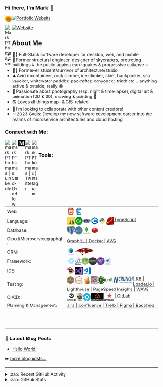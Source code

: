 ### Hi there, I'm Mark! 👋

[<img align="left" alt="markPThomas | portfolio website" width="22px" src="https://github.com/MarkPThomas/MarkPThomas/blob/master/Briefcase-icon.png" />][portfolio] [![Portfolio Website](https://img.shields.io/website?label=Portfolio&style=for-the-badge&url=https://markpthomas.github.io)](https://markpthomas.github.io)

[<img align="left" alt="MarkPThomas.com" width="22px" src="http://www.markpthomas.com/favicon-16x16.png" />][website] [![Website](https://img.shields.io/website?label=MarkPThomas.com&style=for-the-badge&url=http://www.markpthomas.com)](http://www.markpthomas.com)


## About Me

- 👨‍💻 Full-Stack software developer for desktop, web, and mobile
- 🏢 Former structural engineer, designer of skycrapers, protecting buildings & the public against earthquakes & progressive collapse 💥
- 🧑‍🎨 Former-er student/survivor of architecture/studio
- ⛰️ Avid mountaineer, rock climber, ice climber, skier, backpacker, sea kayaker, whitewater paddler, packrafter, canyoneer, triathlete ...anything active & outside, really 😀
- 📸 Passionate about photography (esp. night & time-lapse), digital art & animation (2D & 3D), drawing & painting 🎨
- 🌎 Loves all things map- & GIS-related
- 🤝 I’m looking to collaborate with other content creators!
- ✨ 2023 Goals: Develop my new software development career into the realms of microservice architectures and cloud hosting

### Connect with Me:
[<img align="left" alt="markPThomas | LinkedIn" width="22px" src="http://www.markpthomas.com/main/public/img/icons/linkedIn/linkedIn_icon.svg" />][linkedin]
[<img align="left" alt="markPThomas | Stack Overflow" width="22px" src="http://www.markpthomas.com/main/public/img/icons/stackOverflow/stackOverflow_icon.png" />][stackoverflow]
[<img align="left" alt="markPThomas | Medium" width="22px" src="https://github.com/MarkPThomas/MarkPThomas/blob/master/icons/medium.png" />][blog]
[<img align="left" alt="markPThomas | Twitter" width="22px" src="http://www.markpthomas.com/main/public/img/icons/twitter/twitter_icon.svg" />][twitter]
[<img align="left" alt="markPThomas | Instagram" width="22px" src="http://www.markpthomas.com/main/public/img/icons/instagram/2993766 - instagram logo media social.png" />][instagram]

<br />

### Tools:
<table style="border:none">
  <tr>
    <td>Web: </td>
    <td>
      <a href="https://developer.mozilla.org/en-US/docs/Glossary/HTML5" target="_blank" rel="noopener noreferrer"><img align="left" title="HTML5" alt="HTML5" height="26px" src="https://github.com/MarkPThomas/MarkPThomas/blob/master/icons/html.png" /></a>
      <a href="https://developer.mozilla.org/en-US/docs/Web/CSS" target="_blank" rel="noopener noreferrer"><img align="left" title="CSS3" alt="CSS3" height="26px" src="https://github.com/MarkPThomas/MarkPThomas/blob/master/icons/css.png" /></a>
    </td>
  </tr>
  <tr>
    <td>Language: </td>
    <td>
       <a href="https://www.typescriptlang.org/" target="_blank" rel="noopener noreferrer">
         <!-- <img align="left" title="TypeScript" alt="TypeScript" height="26px" src="https://github.com/MarkPThomas/MarkPThomas/blob/master/icons/.png" /> -->
         TypeScript
       </a>
       <a href="https://javascript.info/js" target="_blank" rel="noopener noreferrer"><img align="left" title="JavaScript" alt="JavaScript" height="26px" src="https://github.com/MarkPThomas/MarkPThomas/blob/master/icons/javascript.png" /></a>
       <a href="https://docs.microsoft.com/en-us/dotnet/csharp/tour-of-csharp/" target="_blank" rel="noopener noreferrer"><img align="left" title="C#" alt="C Sharp" height="26px" src="https://github.com/MarkPThomas/MarkPThomas/blob/master/icons/csharp.png" /></a>
       <a href="https://www.php.net/manual/en/intro-whatis.php" target="_blank" rel="noopener noreferrer"><img align="left" title="PHP" alt="PHP" height="26px" src="https://github.com/MarkPThomas/MarkPThomas/blob/master/icons/php.png" /></a>
       <a href="https://en.wikipedia.org/wiki/C%2B%2B" target="_blank" rel="noopener noreferrer"><img align="left" title="C++" alt="C Plus Plus" height="26px" src="https://github.com/MarkPThomas/MarkPThomas/blob/master/icons/cPlusPlus.png" /></a>
       <a href="https://www.python.org/" target="_blank" rel="noopener noreferrer"><img align="left" title="Python" alt="Python" height="26px" src="https://github.com/MarkPThomas/MarkPThomas/blob/master/icons/python.png" /></a>
       <a href="https://www.ruby-lang.org/en/" target="_blank" rel="noopener noreferrer"><img align="left" title="Ruby" alt="Ruby" height="26px" src="https://github.com/MarkPThomas/MarkPThomas/blob/master/icons/ruby.png" /></a>
    </td>
  </tr>
  <tr>
    <td>Database: </td>
    <td>
       <a href="https://www.postgresql.org/" target="_blank" rel="noopener noreferrer"><img align="left" title="Postgres" alt="Postgres" height="26px" src="https://github.com/MarkPThomas/MarkPThomas/blob/master/icons/postgresql.png" /></a>
       <a href="https://www.mysql.com/" target="_blank" rel="noopener noreferrer"><img align="left" title="MySQL" alt="MySQL" height="26px" src="https://github.com/MarkPThomas/MarkPThomas/blob/master/icons/MySQL.png" /></a>
       <a href="https://www.mongodb.com/" target="_blank" rel="noopener noreferrer"><img align="left" title="MongoDB" alt="MongoDB" height="26px" src="https://github.com/MarkPThomas/MarkPThomas/blob/master/icons/MongoDB.png" /></a>
       <a href="https://redis.io/" target="_blank" rel="noopener noreferrer"><img align="left" title="Redis" alt="Redis" height="26px" src="https://github.com/MarkPThomas/MarkPThomas/blob/master/icons/redis.png" /></a>
       <!-- <a href="https://neo4j.com/" target="_blank" rel="noopener noreferrer">
          <img align="left" title="TypeScript" alt="TypeScript" height="26px" src="https://github.com/MarkPThomas/MarkPThomas/blob/master/icons/neo4j.png" />
         Neo4J
       </a> -->
         <!-- <a href="https://www.amazonaws.cn/en/dynamodb/" target="_blank" rel="noopener noreferrer">
          <img align="left" title="TypeScript" alt="TypeScript" height="26px" src="https://github.com/MarkPThomas/MarkPThomas/blob/master/icons/dynamoDB.png" />
         DynamoDB
       </a> -->
    </td>
  </tr>
  <tr>
    <td>Cloud/Microservicegraphql
    : </td>
    <td>
       <a href="https://graphql.org/" target="_blank" rel="noopener noreferrer">
         <!-- <img align="left" title="GraphQL" alt="GraphQL" height="26px" src="https://github.com/MarkPThomas/MarkPThomas/blob/master/icons/graphQL.png" /> -->
         GraphQL
       </a>
      <a href="https://www.docker.com/" target="_blank" rel="noopener noreferrer">
         <!-- <img align="left" title="Docker" alt="Docker" height="26px" src="https://github.com/MarkPThomas/MarkPThomas/blob/master/icons/docker.png" /> -->
         | Docker
       </a>
      <a href="https://aws.amazon.com/" target="_blank" rel="noopener noreferrer">
         <!-- <img align="left" title="AWS" alt="AWS" height="26px" src="https://github.com/MarkPThomas/MarkPThomas/blob/master/icons/aws.png" /> -->
         | AWS
       </a>
      <!-- <a href="https://www.rabbitmq.com/" target="_blank" rel="noopener noreferrer">
        <img align="left" title="RabbitMQ" alt="RabbitMQ" height="26px" src="https://github.com/MarkPThomas/MarkPThomas/blob/master/icons/rabbitMQ.png" />
         | RabbitMQ
       </a> -->
      <!-- <a href="https://kafka.apache.org/" target="_blank" rel="noopener noreferrer">
        <img align="left" title="Kafka" alt="Kafka" height="26px" src="https://github.com/MarkPThomas/MarkPThomas/blob/master/icons/kafka.png" />
         | Kafka
       </a> -->
      <!-- <a href="https://kubernetes.io/" target="_blank" rel="noopener noreferrer">
        <img align="left" title="Kubernetes" alt="Kubernetes" height="26px" src="https://github.com/MarkPThomas/MarkPThomas/blob/master/icons/kubernetes.png" />
         | Kubernetes
       </a> -->
      <!-- <a href="https://www.terraform.io/" target="_blank" rel="noopener noreferrer">
        <img align="left" title="Terraform" alt="Terraform" height="26px" src="https://github.com/MarkPThomas/MarkPThomas/blob/master/icons/terraform.png" />
         | Terraform
       </a> -->
      <!-- <a href="https://grafana.com/" target="_blank" rel="noopener noreferrer">
        <img align="left" title="Grafana" alt="Grafana" height="26px" src="https://github.com/MarkPThomas/MarkPThomas/blob/master/icons/grafana.png" />
         | Grafana
       </a> -->
    </td>
  </tr>
  <tr>
    <td>ORM: </td>
    <td>
       <a href="https://sequelize.org/" target="_blank" rel="noopener noreferrer"><img align="left" title="Sequelize" alt="Sequelize" height="26px" src="https://github.com/MarkPThomas/MarkPThomas/blob/master/icons/sequelize.png" /></a>
       <a href="https://mongoosejs.com/" target="_blank" rel="noopener noreferrer"><img align="left" title="Mongoose" alt="Mongoose" height="26px" src="https://github.com/MarkPThomas/MarkPThomas/blob/master/icons/Mongoose-cropped.png" /></a>
    </td>
  </tr>
  <tr>
    <td>Framework: </td>
    <td>
       <a href="https://reactjs.org/" target="_blank" rel="noopener noreferrer">
         <img align="left" title="React.js" alt="React" height="26px" src="https://github.com/MarkPThomas/MarkPThomas/blob/master/icons/react.png" />
       </a>
       <a href="https://redux.js.org/" target="_blank" rel="noopener noreferrer">
         <img align="left" title="Redux" alt="Redux" height="26px" src="https://github.com/MarkPThomas/MarkPThomas/blob/master/icons/Redux.png" />
       </a>
       <a href="https://nodejs.org/en/" target="_blank" rel="noopener noreferrer">
         <img align="left" title="Node.js" alt="Node.js" height="26px" src="https://github.com/MarkPThomas/MarkPThomas/blob/master/icons/nodeJS.jpeg" />
       </a>
       <a href="https://expressjs.com/" target="_blank" rel="noopener noreferrer">
         <img align="left" title="Express.js" alt="Express.js" height="26px" src="https://github.com/MarkPThomas/MarkPThomas/blob/master/icons/expressJS.png" />
      </a>
      <a href="https://en.wikipedia.org/wiki/.NET" target="_blank" rel="noopener noreferrer">
        <img align="left" title=".Net Core" alt="Dot Net Core" height="26px" src="https://github.com/MarkPThomas/MarkPThomas/blob/master/icons/dotNetCore.png" />
      </a>
      <a href="https://docs.microsoft.com/en-us/visualstudio/designers/getting-started-with-wpf?view=vs-2022" target="_blank" rel="noopener noreferrer">
        <img align="left" title="WPF | XAML" alt="WPF | XAML" height="26px" src="https://github.com/MarkPThomas/MarkPThomas/blob/master/icons/wpfXAML.jpeg" />
      </a>
    </td>
  </tr>
  <tr>
    <td>IDE: </td>
    <td>
       <a href="" target="_blank" rel="noopener noreferrer"><img align="left" title="Jet Brains" alt="JetBrains" height="26px" src="https://github.com/MarkPThomas/MarkPThomas/blob/master/icons/JetBrains.png" /></a>
       <a href="" target="_blank" rel="noopener noreferrer"><img align="left" title="Visual Studio" alt="Visual Studio" height="26px" src="https://github.com/MarkPThomas/MarkPThomas/blob/master/icons/visual-studio.png" /></a>
       <a href="" target="_blank" rel="noopener noreferrer"><img align="left" title="Visual Studio Code" alt="Visual Studio Code" height="26px" src="https://github.com/MarkPThomas/MarkPThomas/blob/master/icons/visual-studio-code.png" /></a>
    </td>
  </tr>
  <tr>
    <td>Testing: </td>
    <td>
      <a href="https://mochajs.org/" target="_blank" rel="noopener noreferrer">
        <img align="left" title="Mocha.js" alt="Mocha.js" height="26px" src="https://github.com/MarkPThomas/MarkPThomas/blob/master/icons/mocha.png" />
      </a>
      <a href="https://www.chaijs.com/" target="_blank" rel="noopener noreferrer">
        <img align="left" title="Chai.js" alt="Chai.js" height="26px" src="https://github.com/MarkPThomas/MarkPThomas/blob/master/icons/chai-transparent.png" />
      </a>
      <a href="https://enzymejs.github.io/enzyme/" target="_blank" rel="noopener noreferrer">
        <img align="left" title="Enzyme.js" alt="Enzyme.js" height="26px" src="https://github.com/MarkPThomas/MarkPThomas/blob/master/icons/enzyme.png" />
      </a>
      <a href="https://jestjs.io/" target="_blank" rel="noopener noreferrer">
        <img align="left" title="Jest.js" alt="Jest.js" height="26px" src="https://github.com/MarkPThomas/MarkPThomas/blob/master/icons/jest.png" />
      </a>
      <a href="https://nunit.org/" target="_blank" rel="noopener noreferrer">
        <img align="left" title="NUnit" alt="NUnit" height="26px" src="https://github.com/MarkPThomas/MarkPThomas/blob/master/icons/nunit-transparent.png" />
      </a>
      <a href="https://www.ncrunch.net/" target="_blank" rel="noopener noreferrer">
        <img align="left" title="NCrunch" alt="NCrunch" height="26px" src="https://github.com/MarkPThomas/MarkPThomas/blob/master/icons/NCrunch.png" />
      </a>
      <a href="https://k6.io/" target="_blank" rel="noopener noreferrer">
         <!-- <img align="left" title="K6" alt="K6" height="26px" src="https://github.com/MarkPThomas/MarkPThomas/blob/master/icons/k6.png" /> -->
         | K6
      </a>
      <a href="https://loader.io/" target="_blank" rel="noopener noreferrer">
         <!-- <img align="left" title="Loader.io" alt="Loader.io" height="26px" src="https://github.com/MarkPThomas/MarkPThomas/blob/master/icons/loaderIO.png" /> -->
         | Loader.io
      </a>
      <a href="https://developers.google.com/web/tools/lighthouse" target="_blank" rel="noopener noreferrer">
         <!-- <img align="left" title="Lighthouse" alt="Lighthouse" height="26px" src="https://github.com/MarkPThomas/MarkPThomas/blob/master/icons/lighthouse.png" /> -->
         | Lighthouse
      </a>
      <a href="https://pagespeed.web.dev/" target="_blank" rel="noopener noreferrer">
         <!-- <img align="left" title="PageSpeed Insights" alt="PageSpeed Insights" height="26px" src="https://github.com/MarkPThomas/MarkPThomas/blob/master/icons/pageSpeedInsights.png" />-->
         | PageSpeed Insights
      </a>
       <a href="https://wave.webaim.org/" target="_blank" rel="noopener noreferrer">
         <!-- <img align="left" title="WAVE" alt="WAVE" height="26px" src="https://github.com/MarkPThomas/MarkPThomas/blob/master/icons/wave.png" /> -->
         | WAVE
       </a>
    </td>
  </tr>
  <tr>
    <td>CI/CD: </td>
    <td>
       <a href="https://circleci.com/" target="_blank" rel="noopener noreferrer">
         <img align="left" title="Circle CI" alt="Circle CI" height="26px" src="https://github.com/MarkPThomas/MarkPThomas/blob/master/icons/CircleCI.png" /
       </a>
       <a href="https://travis-ci.org/" target="_blank" rel="noopener noreferrer">
         <img align="left" title="Travis CI" alt="Travis CI" height="26px" src="https://github.com/MarkPThomas/MarkPThomas/blob/master/icons/TravisCI-Label.png" />
       </a>
       <a href="https://www.appveyor.com/" target="_blank" rel="noopener noreferrer">
         <img align="left" title="Appveyor" alt="Appveyor" height="26px" src="https://github.com/MarkPThomas/MarkPThomas/blob/master/icons/Appveyor.png" />
       </a>
       <a href="https://sonarcloud.io/" target="_blank" rel="noopener noreferrer">
         <img align="left" title="Sonar Cloud" alt="SonarCloud" height="26px" src="https://github.com/MarkPThomas/MarkPThomas/blob/master/icons/SonarCloud-bannerCropped.png" />
       </a>
       <a href="https://coveralls.io/" target="_blank" rel="noopener noreferrer">
         <img align="left" title="Coveralls" alt="Coveralls" height="26px" src="https://github.com/MarkPThomas/MarkPThomas/blob/master/icons/Coveralls.png" />
       </a>
       <a href="https://about.gitlab.com/" target="_blank" rel="noopener noreferrer">
         <!-- <img align="left" title="GitLab" alt="GitLab" height="26px" src="https://github.com/MarkPThomas/MarkPThomas/blob/master/icons/gitLab.png" /> -->
         | GitLab
       </a>
    </td>
  </tr>
  <tr>
    <td>Planning & Management: </td>
    <td>
       <a href="https://www.atlassian.com/software/jira" target="_blank" rel="noopener noreferrer">
         <!-- <img align="left" title="Jira" alt="Jira" height="26px" src="https://github.com/MarkPThomas/MarkPThomas/blob/master/icons/jira.png" /> -->
         Jira
       </a>
      <a href="https://www.atlassian.com/software/confluence" target="_blank" rel="noopener noreferrer">
         <!-- <img align="left" title="Confluence" alt="Confluence" height="26px" src="https://github.com/MarkPThomas/MarkPThomas/blob/master/icons/confluence.png" /> -->
         | Confluence
       </a>
      <a href="https://www.atlassian.com/software/trello" target="_blank" rel="noopener noreferrer">
         <!-- <img align="left" title="Trello" alt="Trello" height="26px" src="https://github.com/MarkPThomas/MarkPThomas/blob/master/icons/trello.png" /> -->
         | Trello
      </a>
      <a href="https://www.figma.com/software/trello" target="_blank" rel="noopener noreferrer">
         <!-- <img align="left" title="Figma" alt="Figma" height="26px" src="https://github.com/MarkPThomas/MarkPThomas/blob/master/icons/figma.png" /> -->
         | Figma
      </a>
      <a href="https://balsamiq.com/software/trello" target="_blank" rel="noopener noreferrer">
         <!-- <img align="left" title="Basalmiq" alt="Basalmiq" height="26px" src="https://github.com/MarkPThomas/MarkPThomas/blob/master/icons/basalmiq.png" /> -->
         | Basalmiq
      </a>
    </td>
  </tr>
</table>

<br />
<br />

---

### 📕 Latest Blog Posts

<!-- BLOG-POST-LIST:START -->
- [Hello World!](https://medium.com/marktech/hello-world-47ceb6e5774d?source=rss----667f317d252e---4)
<!-- BLOG-POST-LIST:END -->

➡️ [more blog posts...](https://medium.com/marktech)

---

<details>
  <summary>:zap: Recent GitHub Activity</summary>

  ![Wakatime stats](https://github-readme-stats.vercel.app/api/wakatime?username=MarkPThomas)

</details>

<details>
  <summary>:zap: GitHub Stats</summary>

  ![github stats](https://github-readme-stats.vercel.app/api?username=MarkPThomas&count_private=true&show_icons=true)
<br />
  ![Top languages](https://github-readme-stats.vercel.app/api/top-langs/?username=MarkPThomas&langs_count=10)

</details>

[website]: http://www.markpthomas.com/
[portfolio]: https://markpthomas.github.io/
[blog]: https://medium.com/@markthomas_97045
[twitter]: https://twitter.com/PellucidWombat
[instagram]: https://www.instagram.com/pellucidwombato/
[linkedin]: https://www.linkedin.com/in/mark-porter-thomas/
[stackoverflow]: https://stackoverflow.com/users/3341503/pellucidwombat
